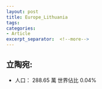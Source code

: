 ```yaml
---
layout: post
title: Europe_Lithuania
tags: 
categories:
- Article
excerpt_separator:  <!--more-->
---
```

## 立陶宛:
- 人口： 288.65 萬 世界佔比 0.04%